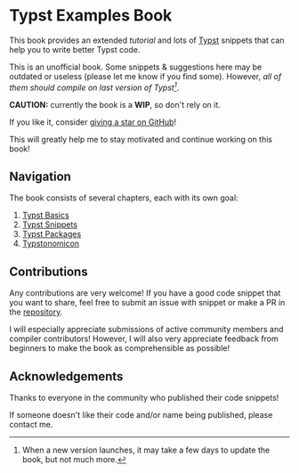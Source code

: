 # Typst Examples Book
This book provides an extended _tutorial_ and lots of [Typst](https://github.com/typst/typst) snippets that can help you to write better Typst code.

This is an unofficial book. Some snippets & suggestions here may be outdated or useless (please let me know if you find some). However, _all of them should compile on last version of Typst[^1]_.

**CAUTION:** currently the book is a **WIP**, so don't rely on it.

If you like it, consider [giving a star on GitHub](https://github.com/sitandr/typst-examples-book)!

This will greatly help me to stay motivated and continue working on this book!

## Navigation
The book consists of several chapters, each with its own goal:

1. [Typst Basics](./basics/index.md)
2. [Typst Snippets](./snippets/index.md)
3. [Typst Packages](./packages/index.md)
4. [Typstonomicon](./typstonomicon/index.md)

## Contributions
Any contributions are very welcome! If you have a good code snippet that you want to share, feel free to submit an issue with snippet or make a PR in the [repository](https://github.com/sitandr/typst-examples-book).

I will especially appreciate submissions of active community members and compiler contributors!
However, I will also very appreciate feedback from beginners to make the book as comprehensible as possible!

## Acknowledgements
Thanks to everyone in the community who published their code snippets!

If someone doesn't like their code and/or name being published, please contact me.

[^1]: When a new version launches, it may take a few days to update the book, but not much more.
